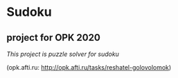 # Sudoku

## project for OPK 2020

*This project is puzzle solver for sudoku*

(opk.afti.ru: http://opk.afti.ru/tasks/reshatel-golovolomok) 
